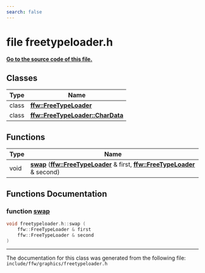 ```yaml
---
search: false
---
```


# file freetypeloader.h

**[Go to the source code of this file.](freetypeloader_8h_source.md)**
## Classes

|Type|Name|
|-----|-----|
|class|[**ffw::FreeTypeLoader**](classffw_1_1_free_type_loader.md)|
|class|[**ffw::FreeTypeLoader::CharData**](classffw_1_1_free_type_loader_1_1_char_data.md)|


## Functions

|Type|Name|
|-----|-----|
|void|[**swap**](freetypeloader_8h.md#1a60e09c0b83c4ecf9c02300b4343ba886) (**[ffw::FreeTypeLoader](classffw_1_1_free_type_loader.md)** & first, **[ffw::FreeTypeLoader](classffw_1_1_free_type_loader.md)** & second) |


## Functions Documentation

### function <a id="1a60e09c0b83c4ecf9c02300b4343ba886" href="#1a60e09c0b83c4ecf9c02300b4343ba886">swap</a>

```cpp
void freetypeloader.h::swap (
    ffw::FreeTypeLoader & first
    ffw::FreeTypeLoader & second
)
```





----------------------------------------
The documentation for this class was generated from the following file: `include/ffw/graphics/freetypeloader.h`
